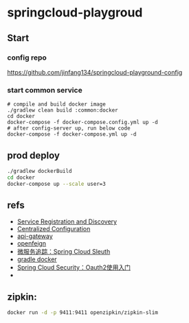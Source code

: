 # springcloud-playgroud


## Start
### config repo
https://github.com/jinfang134/springcloud-playground-config


### start common service
```
# compile and build docker image
./gradlew clean build :common:docker
cd docker
docker-compose -f docker-compose.config.yml up -d
# after config-server up, run below code
docker-compose -f docker-compose.yml up -d
```

## prod deploy
```sh
./gradlew dockerBuild
cd docker
docker-compose up --scale user=3
```

## refs
- [Service Registration and Discovery](https://spring.io/guides/gs/service-registration-and-discovery/)
- [Centralized Configuration](https://spring.io/guides/gs/centralized-configuration/)
- [api-gateway](https://cloud.spring.io/spring-cloud-static/spring-cloud-gateway/2.0.0.RELEASE/single/spring-cloud-gateway.html#gateway-starter)
- [openfeign](https://www.fangzhipeng.com/springcloud/2017/06/03/sc03-feign.html)
- [微服务追踪：Spring Cloud Sleuth](https://www.jianshu.com/p/4303385b7512)
- [gradle docker](https://github.com/palantir/gradle-docker)
- [Spring Cloud Security：Oauth2使用入门](https://juejin.cn/post/6844903987137740813#heading-7)
- [](https://juejin.cn/post/6844903832929976328)

## zipkin:
```sh
docker run -d -p 9411:9411 openzipkin/zipkin-slim
```